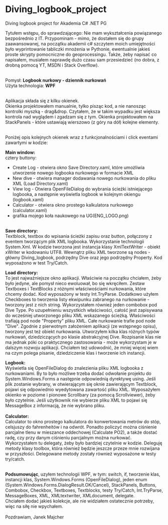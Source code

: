# Diving_logbook_project
Diving logbook project for Akademia C# .NET PG

Tytułem wstępu, do sprawdzającego:
Nie mam wykształcenia powiązanego bezpośrednio z IT. Przypominam - mimo, że dostałem się do grupy zaawansowanej, na początku akademii c# szczytem moich umiejętności było wyprintowanie tabliczki mnożenia w Pythonie, ewentualnie jakieś proste skrypty pomocniczne do geoprocessingu. Także, żeby napisać co napisałem, musiałem naprawdę dużo czasu sam przesiedzieć (no dobra, z drobną pomocą YT, MSDN i Stack Overflow).<br><br> 

Pomysł: <b>Logbook nurkowy - dziennik nurkowań</b><br>
Użyta technologia: <b>WPF</b><br><br>

Aplikacja składa się z kilku okienek.<br>
Okienka projektowałem manualnie, tylko pisząc kod, a nie nanosząc kontrolki myszką - drag&drop. 
Czytałem, że w takim wypadku jest większa kontrola nad wyglądem i zgadzam się z tym.
Okienka projektowałem na StackPanels - które ustawiają wierszowo (z góry na dół) kolejne elementy.<br><br>

Poniżej opis kolejnych okienek wraz z funkcjonalnościami i click eventami zawartymi w kodzie:<br>

<b>Main window:</b> <br>
cztery buttony:<br>
+ Create Log  - otwiera okno Save Directory.xaml, które umożliwia utworzenie nowego logbooka nurkowego w formacie XML<br>
+ New dive - otwiera manager dodawania nowego nurkowania do pliku XML (Load Directory.xaml)<br>
+ View log - Otwiera OpenFileDialog do wybrania ścieżki istniejącego logbooka, a następnie wyświetla logbook w kolejnym okiengu (logbook.xaml)<br>
+ Calculator - otwiera okno prostego kalkulatora nurkowego (calculator.xaml)<br>
+ grafika mojego koła naukowego na UG(ENG_LOGO.png)<br><br>

<b>Save directory:</b><br> 
Textblock, textbox do wpisania ścieżki zapisu oraz button, połączony z eventem tworzącym plik XML logbooka. 
Wykorzystanie technologii System.Xml. W kodzie tworzona jest  instancja klasy XmlTextWriter - obiekt xWriter w kodowaniu UTF8.
Wewnątrz pliku XML tworzone są nodes - główny  Diving_logbook, podrzędny Dive oraz jego podrzędny Property. Kod wyposażono w test Try/Catch.<br>

<b>Load directory:</b><br>
To jest najważniejsze okno aplikacji. Właściwie na początku chciałem, żeby było jedyne, ale pomysł nieco ewoluował, bo się wkręciłem. 
Zestaw Textboxes i TextBlocks z różnymi właściwościami nurkowania, które chcemy dodać. Kod wyposażony w testy Int.TryParse. 
Dodatkowo użyłem Checkboxes to tworzenia listy ekwipunku zabranego na nurkowanie - tworzony jest z nich string. 
Wykorzystałem również jeden combobox pod Dive Type. 
Po uzupełnieniu wszystkich właściwości, całość jest zapisywana do wcześniej utworzonego pliku XML wskazanego ścieżką. 
Właściwości trafiają pod node "Property" pliku XML. Całe nurkowanie trafie pod node "Dive".
Zgodnie z pierwotnym założeniem aplikacji (ze wstępnego opisu), tworzony jest też obiekt nurkowania. 
Utworzyłem kilka klas różnych typów nurkowań, dziedziczących po klasie abstrakcyjnej Dive.
Rozpisanie klas nie ma jednak póki co praktycznego zastosowania - może wykorzystam je w dalszym rozwoju aplikacji. 
Chciałem też udowodnić, że mniej więcej wiem na czym polega pisanie, dziedziczenie klas i tworzenie ich instancji.

<b>Logbook:</b><br>
Wyświetla się OpenFileDialog do znalezienia pliku XML logbooka z nurkowaniami. By to było możliwe trzeba dodać odwołanie projektu do System.Windows.Forms a następnie odpowiednią dyrektywę using. Jeśli plik zostanie wybrany, w otwierającym się oknie
zawierającym Textblock, pojawi się odpowiednio wyedytowana zawartość pliku XML. Wyposażyłem okienko w poziome i pionowe Scrollbary (za pomocą Scrollviewer), żeby było czytelnie. Jeśli użytkownik nie wybierze pliku XML to pojawi się MessageBox z informacją, że nie
wybrano pliku.<br><br>
<b>Calculator:</b><br>
Calculator to okno prostego kalkulatora do konwertowania metrów do stóp, celsjuszy do fahrenheitów i na odwrót.
Ponadto policzyć można ciśnienie parcjalne tlenu w mieszance oddechowej (Calculate PO2), a także dostać radę, czy przy danym ciśnieniu parcjalnym można nurkować. Wykorzystałem tu delegaty, żeby było bardziej czytelnie w kodzie. Deleguję metody klasy
toolbox, która również będzie jeszcze przeze mnie rozwijana w przyszłości. Delegowane metody zostały również wyposażone w testy  try/catch.<br><br>

<b>Podsumowując</b>, uzyłem technologii WPF, w tym: switch, if, tworzenie klas, instancji klas, System.Windows.Forms (OpenFileDialog), jeden enum (System.Windows.Forms.DialogResult.OK/Cancel), StackPanels, Buttons, Combobox, Checkbox, Textboxes, Textblocks, testy Try/Catch, Int.TryParse, MessageBoxes, XML, XMLtextwriter, XMLdocument, delegate. <br>
Chciałem dodać jakieś kolekcje, ale nie widziałem ostatecznie potrzeby, więc na siłę nie wpychałem. <br><br>
Pozdrawiam, 
Janek Majcher





